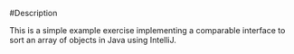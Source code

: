 #Description

This is a simple example exercise implementing a comparable interface to sort an array of objects in Java using IntelliJ.